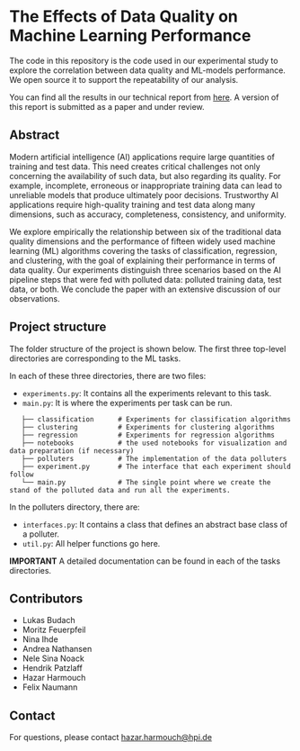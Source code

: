 # The Effects of Data Quality on Machine Learning Performance

The code in this repository is the code used in our experimental study to explore the correlation between data quality and ML-models performance. We open source it to support the repeatability of our analysis.

You can find all the results in our technical report from [here](https://arxiv.org/abs/2207.14529). A version of this report is submitted as a paper and under review. 

## Abstract
Modern artificial intelligence (AI) applications require large quantities of training and test data. This need creates critical challenges not only concerning the availability of such data, but also regarding its quality. For example, incomplete, erroneous or inappropriate training data can lead to unreliable models that produce ultimately poor decisions. 
Trustworthy AI applications require high-quality training and test data along many dimensions, such as accuracy, completeness, consistency, and uniformity. 

We explore empirically the relationship between six of the traditional data quality dimensions and the performance of fifteen widely used machine learning (ML) algorithms covering the tasks of classification, regression, and clustering, with the goal of explaining their performance in terms of data quality. Our experiments distinguish three scenarios based on the AI pipeline steps that were fed with polluted data: polluted training data, test data, or both. We conclude the paper with an extensive discussion of our observations. 

## Project structure
The folder structure of the project is shown below. The first three top-level directories are corresponding to the ML tasks.

In each of these three directories, there are two files:
- `experiments.py`: It contains all the experiments relevant to this task.
- `main.py`: It is where the experiments per task can be run.
 ```   .
    ├── classification      # Experiments for classification algorithms
    ├── clustering          # Experiments for clustering algorithms
    ├── regression          # Experiments for regression algorithms
    ├── notebooks           # the used notebooks for visualization and data preparation (if necessary)
    ├── polluters           # The implementation of the data polluters
    ├── experiment.py       # The interface that each experiment should follow
    └── main.py             # The single point where we create the stand of the polluted data and run all the experiments.
```

In the polluters directory, there are:
- `interfaces.py`:  It contains a class that defines an abstract base class of a polluter. 
- `util.py`: All helper functions go here.

**IMPORTANT** A detailed documentation can be found in each of the tasks directories. 

## Contributors
- Lukas Budach
- Moritz Feuerpfeil
- Nina Ihde
- Andrea Nathansen
- Nele Sina Noack
- Hendrik Patzlaff
- Hazar Harmouch 
- Felix Naumann

## Contact
For questions, please contact hazar.harmouch@hpi.de
